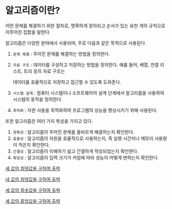 # 알고리즘이란?
어떤 문제를 해결하기 위한 절차로, 명확하게 정의되고 순서가 있는 유한 개의 규칙으로 이루어진 집합을 말한다.

알고리즘은 다양한 분야에서 사용되며, 주로 다음과 같은 목적으로 사용된다.

1. `문제 해결` : 주어진 문제를 해결하는 방법을 정의한다.
2. `자료 구조` : 데이터를 구성하고 저장하는 방법을 정의한다. 예를 들어, 배열, 연결 리스트, 트리 등의 자료 구조는
  
   데이터를 효율적으로 저장하고 접근할 수 있도록 도와준다.
5. `시스템 설계` : 컴퓨터 시스템이나 소프트웨어의 설계 단계에서 알고리즘을 사용하여 시스템의 동작을 정의한다.
6. `최적화` : 자원 사용을 최적화하여 프로그램의 성능을 향상시키기 위해 사용된다.

또한 알고리즘은 여러 가지 특성을 가지고 있다.

1. `정확성` : 알고리즘이 주어진 문제를 올바르게 해결하는지 확인한다.
2. `효율성` : 알고리즘이 자원을 효율적으로 사용하는지, 즉 실행 시간이나 메모리 사용량이 적은지 확인한다.
3. `간결성` : 알고리즘이 이해하기 쉽고 간결하게 작성되었는지 확인한다.
4. `확장성` : 알고리즘이 입력 크기가 커짐에 따라 성능이 어떻게 변하는지 확인한다.

[세 값의 최댓값을 구하여 출력](https://github.com/skcy1515/Programming-Study/blob/main/Data-Structure%20%26%20Algorithm/Basic%20Algorithm/Main1.java)

[네 값의 최댓값을 구하여 출력](https://github.com/skcy1515/Programming-Study/blob/main/Data-Structure%20%26%20Algorithm/Basic%20Algorithm/Main2.java)

[세 값의 최솟값을 구하여 출력](https://github.com/skcy1515/Programming-Study/blob/main/Data-Structure%20%26%20Algorithm/Basic%20Algorithm/Main3.java)

[세 값의 중앙값을 구하여 출력](https://github.com/skcy1515/Programming-Study/blob/main/Data-Structure%20%26%20Algorithm/Basic%20Algorithm/Main4.java)
